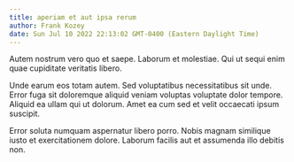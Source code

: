 ```yaml
---
title: aperiam et aut ipsa rerum
author: Frank Kozey
date: Sun Jul 10 2022 22:13:02 GMT-0400 (Eastern Daylight Time)
---
```

Autem nostrum vero quo et saepe. Laborum et molestiae. Qui ut sequi enim quae cupiditate veritatis libero.

 Unde earum eos totam autem. Sed voluptatibus necessitatibus sit unde. Error fuga sit doloremque aliquid veniam voluptas voluptate dolor tempore. Aliquid ea ullam qui ut dolorum. Amet ea cum sed et velit occaecati ipsum suscipit.

 Error soluta numquam aspernatur libero porro. Nobis magnam similique iusto et exercitationem dolore. Laborum facilis aut et assumenda illo debitis non.